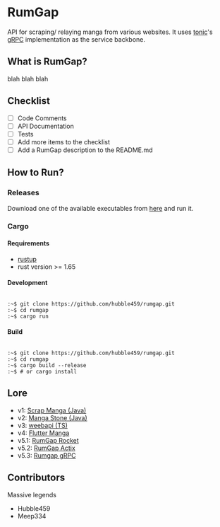 # RumGap

API for scraping/ relaying manga from various websites. It uses [tonic](https://github.com/hyperium/tonic)'s [gRPC](https://grpc.io/) implementation as the service backbone.

## What is RumGap?

blah blah blah

## Checklist

- [ ] Code Comments
- [ ] API Documentation
- [ ] Tests
- [ ] Add more items to the checklist
- [ ] Add a RumGap description to the README.md

## How to Run?

### Releases

Download one of the available executables from [here](/releases/latest) and run it.

### Cargo

#### Requirements

- [rustup](https://rustup.rs/)
- rust version >= 1.65

#### Development

```shell

:~$ git clone https://github.com/hubble459/rumgap.git 
:~$ cd rumgap 
:~$ cargo run

```

#### Build

```shell

:~$ git clone https://github.com/hubble459/rumgap.git 
:~$ cd rumgap 
:~$ cargo build --release
:~$ # or cargo install

```

## Lore

- v1: [Scrap Manga (Java)](https://github.com/quentin-correia/android-scrap-manga)
- v2: [Manga Stone (Java)](https://github.com/hubble459/Manga-Stone)
- v3: [weebapi (TS)](https://github.com/hubble459/weebapi)
- v4: [Flutter Manga](https://github.com/hubble459/flutter_manga)
- v5.1: [RumGap Rocket](https://github.com/hubble459/rumgap/releases/tag/v0.1-rocket)
- v5.2: [RumGap Actix](https://github.com/hubble459/rumgap/releases/tag/v0.2-actix4)
- v5.3: [Rumgap gRPC](https://github.com/hubble459/rumgap/releases/tag/v0.3-grpc)

## Contributors

Massive legends
- Hubble459
- Meep334